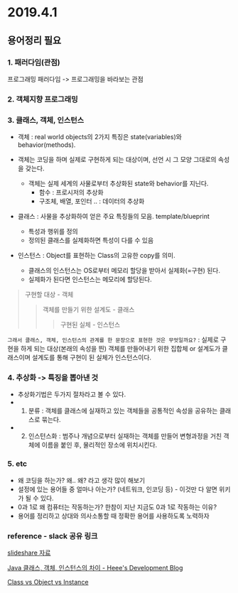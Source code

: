# 2019.4.1 

## 용어정리 필요
### 1. 패러다임(관점)  
  프로그래밍 패러다임 -> 프로그래밍을 바라보는 관점

### 2. 객체지향 프로그래밍  

### 3. 클래스, 객체, 인스턴스  

* 객체 : real world objects의 2가지 특징은 state(variables)와  behavior(methods).
* 객체는 코딩을 하며 실제로 구현하게 되는 대상이며, 선언 시 그 모양 그대로의 속성을 갖는다.
  * 객체는 실제 세계의 사물로부터 추상화된 state와 behavior를 지닌다. 
    * 함수 : 프로시저의 추상화
    * 구조체, 배열, 포인터 .. : 데이터의 추상화 

* 클래스 : 사물을 추상화하여 얻은 주요 특징들의 모음. template/blueprint
    * 특성과 행위를 정의
    * 정의된 클래스를 실제화하면 특성이 다를 수 있음

* 인스턴스 : Object를 표현하는 Class의 고유한 copy를 의미. 
    * 클래스의 인스턴스는 OS로부터 메모리 할당을 받아서 실제화(=구현) 된다.
    * 실제화가 된다면 인스턴스는 메모리에 할당된다.
> 구현할 대상 - 객체
> > 객체를 만들기 위한 설계도 - 클래스 
> >
> > > 구현된 실체 - 인스턴스

`그래서 클래스, 객체, 인스턴스의 관계를 한 문장으로 표현한 것은 무엇일까요?`
: 실제로 구현을 하게 되는 대상(본래의 속성을 띈) 객체를 만들어내기 위한 집합체 or 설계도가 클래스이며 설계도를 통해 구현이 된 실체가 인스턴스이다.

### 4. 추상화 -> 특징을 뽑아낸 것 
* 추상화기법은 두가지 절차라고 볼 수 있다.
* 1. 분류 : 객체를 클래스에 실재하고 있는 객체들을 공통적인 속성을 공유하는 클래스로 묶는다.
* 2. 인스턴스화 : 범주나 개념으로부터 실재하는 객체를 만들어 변형과정을 거친 객체에 이름을 붙인 후, 물리적인 장소에 위치시킨다.

### 5. etc

* 왜 코딩을 하는가? 왜.. 왜? 라고 생각 많이 해보기
* 설정에 있는 용어들 중 얼마나 아는가? (네트워크, 인코딩 등) - 이것만 다 알면 위키가 될 수 있다.
* 0과 1로 왜 컴퓨터는 작동하는가? 한참이 지난 지금도 0과 1로 작동하는 이유?
* 용어를 정리하고 상대와 의사소통할 때 정확한 용어를 사용하도록 노력하자


### reference - slack 공유 링크

[slideshare 자료](https://www.slideshare.net/plusjune/ss-46109239)

[Java 클래스, 객체, 인스턴스의 차이 - Heee's Development Blog](https://gmlwjd9405.github.io/2018/09/17/class-object-instance.html)

[Class vs Object vs Instance](https://alfredjava.wordpress.com/2008/07/08/class-vs-object-vs-instance/)

